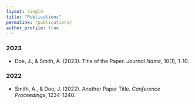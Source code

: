```yaml
---
layout: single
title: "Publications"
permalink: /publications/
author_profile: true
---
```


### 2023

- Doe, J., & Smith, A. (2023). Title of the Paper. *Journal Name*, 10(1), 1-10.

### 2022

- Smith, A., & Doe, J. (2022). Another Paper Title. *Conference Proceedings*, 1234-1240.

